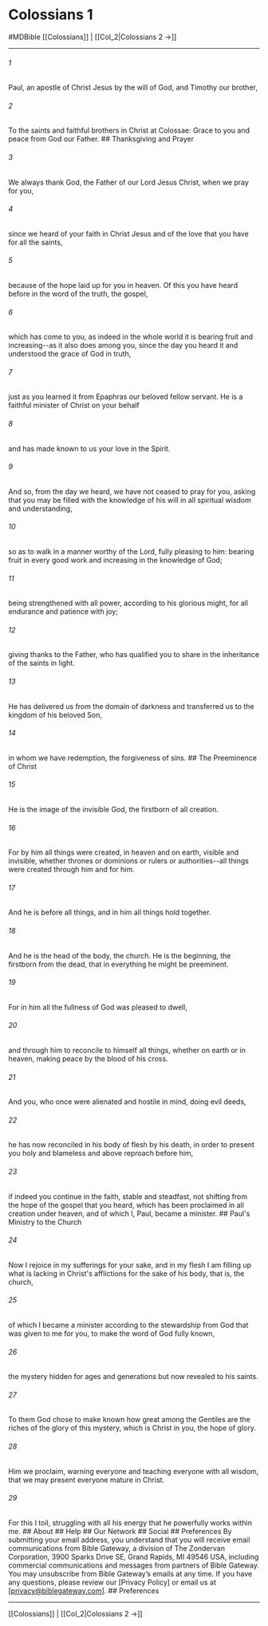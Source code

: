 # Colossians 1
#MDBible
[[Colossians]] | [[Col_2|Colossians 2 →]]

***


###### 1 
Paul, an apostle of Christ Jesus by the will of God, and Timothy our brother, 

###### 2 
To the saints and faithful brothers in Christ at Colossae: Grace to you and peace from God our Father. ## Thanksgiving and Prayer 

###### 3 
We always thank God, the Father of our Lord Jesus Christ, when we pray for you, 

###### 4 
since we heard of your faith in Christ Jesus and of the love that you have for all the saints, 

###### 5 
because of the hope laid up for you in heaven. Of this you have heard before in the word of the truth, the gospel, 

###### 6 
which has come to you, as indeed in the whole world it is bearing fruit and increasing--as it also does among you, since the day you heard it and understood the grace of God in truth, 

###### 7 
just as you learned it from Epaphras our beloved fellow servant. He is a faithful minister of Christ on your behalf 

###### 8 
and has made known to us your love in the Spirit. 

###### 9 
And so, from the day we heard, we have not ceased to pray for you, asking that you may be filled with the knowledge of his will in all spiritual wisdom and understanding, 

###### 10 
so as to walk in a manner worthy of the Lord, fully pleasing to him: bearing fruit in every good work and increasing in the knowledge of God; 

###### 11 
being strengthened with all power, according to his glorious might, for all endurance and patience with joy; 

###### 12 
giving thanks to the Father, who has qualified you to share in the inheritance of the saints in light. 

###### 13 
He has delivered us from the domain of darkness and transferred us to the kingdom of his beloved Son, 

###### 14 
in whom we have redemption, the forgiveness of sins. ## The Preeminence of Christ 

###### 15 
He is the image of the invisible God, the firstborn of all creation. 

###### 16 
For by him all things were created, in heaven and on earth, visible and invisible, whether thrones or dominions or rulers or authorities--all things were created through him and for him. 

###### 17 
And he is before all things, and in him all things hold together. 

###### 18 
And he is the head of the body, the church. He is the beginning, the firstborn from the dead, that in everything he might be preeminent. 

###### 19 
For in him all the fullness of God was pleased to dwell, 

###### 20 
and through him to reconcile to himself all things, whether on earth or in heaven, making peace by the blood of his cross. 

###### 21 
And you, who once were alienated and hostile in mind, doing evil deeds, 

###### 22 
he has now reconciled in his body of flesh by his death, in order to present you holy and blameless and above reproach before him, 

###### 23 
if indeed you continue in the faith, stable and steadfast, not shifting from the hope of the gospel that you heard, which has been proclaimed in all creation under heaven, and of which I, Paul, became a minister. ## Paul's Ministry to the Church 

###### 24 
Now I rejoice in my sufferings for your sake, and in my flesh I am filling up what is lacking in Christ's afflictions for the sake of his body, that is, the church, 

###### 25 
of which I became a minister according to the stewardship from God that was given to me for you, to make the word of God fully known, 

###### 26 
the mystery hidden for ages and generations but now revealed to his saints. 

###### 27 
To them God chose to make known how great among the Gentiles are the riches of the glory of this mystery, which is Christ in you, the hope of glory. 

###### 28 
Him we proclaim, warning everyone and teaching everyone with all wisdom, that we may present everyone mature in Christ. 

###### 29 
For this I toil, struggling with all his energy that he powerfully works within me. ## About ## Help ## Our Network ## Social ## Preferences By submitting your email address, you understand that you will receive email communications from Bible Gateway, a division of The Zondervan Corporation, 3900 Sparks Drive SE, Grand Rapids, MI 49546 USA, including commercial communications and messages from partners of Bible Gateway. You may unsubscribe from Bible Gateway&rsquo;s emails at any time. If you have any questions, please review our [Privacy Policy] or email us at [privacy@biblegateway.com]. ## Preferences

***

[[Colossians]] | [[Col_2|Colossians 2 →]]
